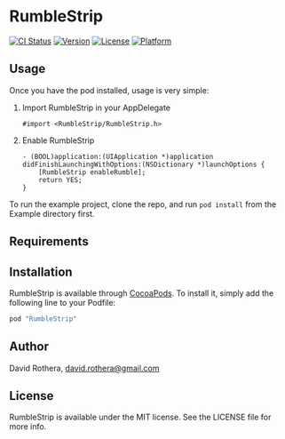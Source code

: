 # RumbleStrip

[![CI Status](http://img.shields.io/travis/davidrothera/RumbleStrip.svg?style=flat)](https://travis-ci.org/davidrothera/RumbleStrip)
[![Version](https://img.shields.io/cocoapods/v/RumbleStrip.svg?style=flat)](http://cocoapods.org/pods/RumbleStrip)
[![License](https://img.shields.io/cocoapods/l/RumbleStrip.svg?style=flat)](http://cocoapods.org/pods/RumbleStrip)
[![Platform](https://img.shields.io/cocoapods/p/RumbleStrip.svg?style=flat)](http://cocoapods.org/pods/RumbleStrip)

## Usage

Once you have the pod installed, usage is very simple:

1. Import RumbleStrip in your AppDelegate

   ```obj-c
   #import <RumbleStrip/RumbleStrip.h>
   ```
2. Enable RumbleStrip

   ```obj-c
   - (BOOL)application:(UIApplication *)application didFinishLaunchingWithOptions:(NSDictionary *)launchOptions {
       [RumbleStrip enableRumble];
       return YES;
   }
   ```

To run the example project, clone the repo, and run `pod install` from the Example directory first.

## Requirements

## Installation

RumbleStrip is available through [CocoaPods](http://cocoapods.org). To install
it, simply add the following line to your Podfile:

```ruby
pod "RumbleStrip"
```

## Author

David Rothera, david.rothera@gmail.com

## License

RumbleStrip is available under the MIT license. See the LICENSE file for more info.
